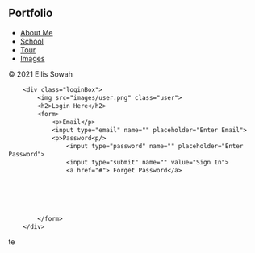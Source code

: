 <!DOCTYPE html>
<html>
<head>
  <title> My First Website</title>

  <link rel="stylesheet" href="./css/style.css"> 

</head>
<body>
    <div class="hero">
        <nav>
            <h2 class = "logo">Portfo<span>lio</span></h2>
            <ul>
                <li><a href="./html/aboutme.html">About Me</a></li>
                <li><a href="https://www.senecacollege.ca/home.html">School</a></li>
                <li><a href="./html/tour.html">Tour</a></li>
                <li><a href="./html/images.html"">Images</a></li>
            </ul>           
        </nav>
        <div id="footer"> &copy; 2021 Ellis Sowah
        </div>

        <div class="loginBox">
            <img src="images/user.png" class="user">
            <h2>Login Here</h2>
            <form>
                <p>Email</p>
                <input type="email" name="" placeholder="Enter Email">
                <p>Password<p/>
                    <input type="password" name="" placeholder="Enter Password">
                    <input type="submit" name="" value="Sign In">
                    <a href="#"> Forget Password</a>
                    




            </form>
        </div>

</body>
</html>te
